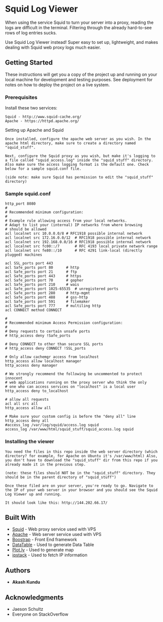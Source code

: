 # Squid Log Viewer

When using the service Squid to turn your server into a proxy, reading the logs are difficult in the terminal. Filtering through the already hard-to-see rows of log entries sucks.

Use Squid Log Viewer instead! Super easy to set up, lightweight, and makes dealing with Squid web proxy logs much easier. 

## Getting Started

These instructions will get you a copy of the project up and running on your local machine for development and testing purposes. See deployment for notes on how to deploy the project on a live system.

### Prerequisites

Install these two services:
```
Squid - http://www.squid-cache.org/
Apache - https://httpd.apache.org/
```

Setting up Apache and Squid
```
Once installed, configure the apache web server as you wish. In the apache html directory, make sure to create a directory named "squid_stuff". 

Next, configure the Squid proxy as you wish, but make it's logging to a file called "squid_access.log" inside the "squid_stuff" directory. Also make sure the access logging format is the default one. Check below for a sample squid.conf file.

(side note: make sure Squid has permission to edit the "squid_stuff" directory)
```

### Sample squid.conf

```
http_port 8080
#
# Recommended minimum configuration:
#
# Example rule allowing access from your local networks.
# Adapt to list your (internal) IP networks from where browsing
# should be allowed
acl localnet src 10.0.0.0/8 # RFC1918 possible internal network
acl localnet src 172.16.0.0/12  # RFC1918 possible internal network
acl localnet src 192.168.0.0/16 # RFC1918 possible internal network
acl localnet src fc00::/7       # RFC 4193 local private network range
acl localnet src fe80::/10      # RFC 4291 link-local (directly plugged) machines

acl SSL_ports port 443
acl Safe_ports port 80      # http
acl Safe_ports port 21      # ftp
acl Safe_ports port 443     # https
acl Safe_ports port 70      # gopher
acl Safe_ports port 210     # wais
acl Safe_ports port 1025-65535  # unregistered ports
acl Safe_ports port 280     # http-mgmt
acl Safe_ports port 488     # gss-http
acl Safe_ports port 591     # filemaker
acl Safe_ports port 777     # multiling http
acl CONNECT method CONNECT

#
# Recommended minimum Access Permission configuration:
#
# Deny requests to certain unsafe ports
# http_access deny !Safe_ports

# Deny CONNECT to other than secure SSL ports
# http_access deny CONNECT !SSL_ports

# Only allow cachemgr access from localhost
http_access allow localhost manager
http_access deny manager

# We strongly recommend the following be uncommented to protect innocent
# web applications running on the proxy server who think the only
# one who can access services on "localhost" is a local user
http_access deny to_localhost

# allow all requests    
acl all src all
http_access allow all

# Make sure your custom config is before the "deny all" line
http_access deny all
#access_log /var/log/squid/access.log squid
access_log /var/www/html/squid_stuff/squid_access.log squid
```

### Installing the viewer

```
You need the files in this repo inside the web server directory (which directory? for example, for Apache on Ubuntu it's /var/www/html) Also, you don't have to download the "squid_stuff" dir from this repo if you already made it in the previous step.

(note: these files should NOT be in the "squid_stuff" directory. They should be in the parent directory of "squid_stuff")

Once these filed are on your server, you're ready to go. Navigate to the IP of your web server in your browser and you should see the Squid Log Viewer up and running.

It should look like this: http://144.202.66.17/
```

## Built With

* [Squid](http://www.squid-cache.org/) - Web proxy service used with VPS
* [Apache](https://httpd.apache.org/) - Web server service used with VPS
* [Boostrap](https://maven.apache.org/) - Front End framework
* [DataTable](https://datatables.net/) - Used to generate Data Table
* [Plot.ly](https://plot.ly/) - Used to generate map
* [ipstack](https://ipstack.com/) - Used to fetch IP information


## Authors

* **Akash Kundu**

## Acknowledgments

* Jaeson Schultz
* Everyone on StackOverflow
